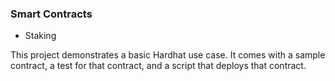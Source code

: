 ### Smart Contracts

- Staking

This project demonstrates a basic Hardhat use case. It comes with a sample contract, a test for that contract, and a script that deploys that contract.

